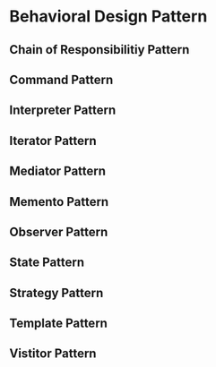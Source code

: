 # Behavioral Design Pattern

## Chain of Responsibilitiy Pattern

## Command Pattern

## Interpreter Pattern

## Iterator Pattern

## Mediator Pattern

## Memento Pattern

## Observer Pattern

## State Pattern 

## Strategy Pattern

## Template Pattern

## Vistitor Pattern

